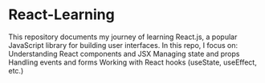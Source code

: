 # React-Learning
This repository documents my journey of learning React.js, a popular JavaScript library for building user interfaces.  In this repo, I focus on:  Understanding React components and JSX  Managing state and props  Handling events and forms  Working with React hooks (useState, useEffect, etc.)  
